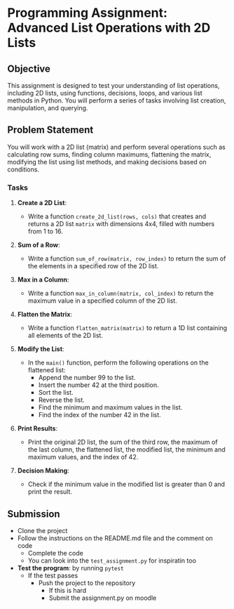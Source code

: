# Programming Assignment: Advanced List Operations with 2D Lists

## Objective

This assignment is designed to test your understanding of list operations, including 2D lists, using functions, decisions, loops, and various list methods in Python. You will perform a series of tasks involving list creation, manipulation, and querying.

## Problem Statement

You will work with a 2D list (matrix) and perform several operations such as calculating row sums, finding column maximums, flattening the matrix, modifying the list using list methods, and making decisions based on conditions.

### Tasks

1. **Create a 2D List**:

   - Write a function `create_2d_list(rows, cols)` that creates and returns a 2D list `matrix` with dimensions 4x4, filled with numbers from 1 to 16.

2. **Sum of a Row**:

   - Write a function `sum_of_row(matrix, row_index)` to return the sum of the elements in a specified row of the 2D list.

3. **Max in a Column**:

   - Write a function `max_in_column(matrix, col_index)` to return the maximum value in a specified column of the 2D list.

4. **Flatten the Matrix**:

   - Write a function `flatten_matrix(matrix)` to return a 1D list containing all elements of the 2D list.

5. **Modify the List**:

   - In the `main()` function, perform the following operations on the flattened list:
     - Append the number 99 to the list.
     - Insert the number 42 at the third position.
     - Sort the list.
     - Reverse the list.
     - Find the minimum and maximum values in the list.
     - Find the index of the number 42 in the list.

6. **Print Results**:

   - Print the original 2D list, the sum of the third row, the maximum of the last column, the flattened list, the modified list, the minimum and maximum values, and the index of 42.

7. **Decision Making**:
   - Check if the minimum value in the modified list is greater than 0 and print the result.

## Submission

- Clone the project
- Follow the instructions on the README.md file and the comment on code
  - Complete the code
  - You can look into the `test_assignment.py` for inspiratin too
- **Test the program**: by running `pytest`
  - If the test passes
    - Push the project to the repository
      - If this is hard
      - Submit the assignment.py on moodle
